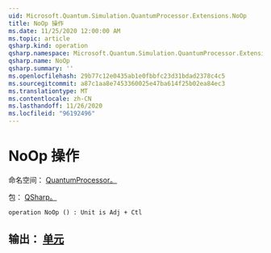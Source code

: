 ```yaml
---
uid: Microsoft.Quantum.Simulation.QuantumProcessor.Extensions.NoOp
title: NoOp 操作
ms.date: 11/25/2020 12:00:00 AM
ms.topic: article
qsharp.kind: operation
qsharp.namespace: Microsoft.Quantum.Simulation.QuantumProcessor.Extensions
qsharp.name: NoOp
qsharp.summary: ''
ms.openlocfilehash: 29b77c12e0435ab1e0fbbfc23d31bdad2378c4c5
ms.sourcegitcommit: a87c1aa8e7453360025e47ba614f25b02ea84ec3
ms.translationtype: MT
ms.contentlocale: zh-CN
ms.lasthandoff: 11/26/2020
ms.locfileid: "96192496"
---
```

# <a name="noop-operation"></a>NoOp 操作

命名空间： [QuantumProcessor。](xref:Microsoft.Quantum.Simulation.QuantumProcessor.Extensions)

包： [QSharp。](https://nuget.org/packages/Microsoft.Quantum.QSharp.Core)




```qsharp
operation NoOp () : Unit is Adj + Ctl
```


## <a name="output--unit"></a>输出： [单元](xref:microsoft.quantum.lang-ref.unit)

